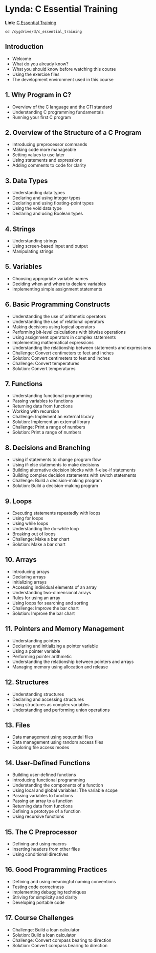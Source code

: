 # Lynda: C Essential Training

**Link:** [C Essential Training](https://www.lynda.com/C-tutorials/C-Essential-Training/164457-2.html)

```
cd /cygdrive/d/c_essential_training
```

## Introduction

* Welcome
* What do you already know? 
* What you should know before watching this course
* Using the exercise files
* The development environment used in this course

## 1. Why Program in C?

* Overview of the C language and the C11 standard
* Understanding C programming fundamentals
* Running your first C program

## 2. Overview of the Structure of a C Program

* Introducing preprocessor commands
* Making code more manageable
* Setting values to use later
* Using statements and expressions
* Adding comments to code for clarity

## 3. Data Types

* Understanding data types
* Declaring and using integer types
* Declaring and using floating-point types
* Using the void data type
* Declaring and using Boolean types

## 4. Strings

* Understanding strings
* Using screen-based input and output
* Manipulating strings

## 5. Variables

* Choosing appropriate variable names
* Deciding when and where to declare variables
* Implementing simple assignment statements

## 6. Basic Programming Constructs

* Understanding the use of arithmetic operators
* Understanding the use of relational operators
* Making decisions using logical operators
* Performing bit-level calculations with bitwise operations
* Using assignment operators in complex statements
* Implementing mathematical expressions
* Understanding the relationship between statements and expressions
* Challenge: Convert centimeters to feet and inches
* Solution: Convert centimeters to feet and inches
* Challenge: Convert temperatures
* Solution: Convert temperatures

## 7. Functions

* Understanding functional programming
* Passing variables to functions
* Returning data from functions
* Working with recursion
* Challenge: Implement an external library
* Solution: Implement an external library
* Challenge: Print a range of numbers
* Solution: Print a range of numbers

## 8. Decisions and Branching

* Using if statements to change program flow
* Using if-else statements to make decisions
* Building alternative decision blocks with if-else-if statements
* Building complex decision statements with switch statements
* Challenge: Build a decision-making program
* Solution: Build a decision-making program

## 9. Loops

* Executing statements repeatedly with loops
* Using for loops
* Using while loops
* Understanding the do-while loop
* Breaking out of loops
* Challenge: Make a bar chart
* Solution: Make a bar chart

## 10. Arrays

* Introducing arrays
* Declaring arrays
* Initializing arrays
* Accessing individual elements of an array
* Understanding two-dimensional arrays
* Rules for using an array
* Using loops for searching and sorting
* Challenge: Improve the bar chart
* Solution: Improve the bar chart

## 11. Pointers and Memory Management

* Understanding pointers
* Declaring and initializing a pointer variable
* Using a pointer variable
* Performing pointer arithmetic
* Understanding the relationship between pointers and arrays
* Managing memory using allocation and release

## 12. Structures

* Understanding structures
* Declaring and accessing structures
* Using structures as complex variables
* Understanding and performing union operations

## 13. Files

* Data management using sequential files
* Data management using random access files
* Exploring file access modes

## 14. User-Defined Functions

* Building user-defined functions
* Introducing functional programming
* Understanding the components of a function
* Using local and global variables: The variable scope
* Passing variables to functions
* Passing an array to a function
* Returning data from functions
* Defining a prototype of a function
* Using recursive functions

## 15. The C Preprocessor

* Defining and using macros
* Inserting headers from other files
* Using conditional directives

## 16. Good Programming Practices

* Defining and using meaningful naming conventions
* Testing code correctness
* Implementing debugging techniques
* Striving for simplicity and clarity
* Developing portable code

## 17. Course Challenges

* Challenge: Build a loan calculator
* Solution: Build a loan calculator
* Challenge: Convert compass bearing to direction
* Solution: Convert compass bearing to direction
